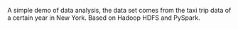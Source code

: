 A simple demo of data analysis, the data set comes from the taxi trip data of a certain year in New York.
Based on Hadoop HDFS and PySpark.
